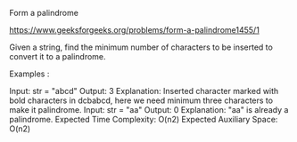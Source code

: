 Form a palindrome


https://www.geeksforgeeks.org/problems/form-a-palindrome1455/1


Given a string, find the minimum number of characters to be inserted to convert it to a palindrome.

Examples :

Input: str = "abcd"
Output: 3
Explanation: Inserted character marked with bold characters in dcbabcd, here we need minimum three characters to make it palindrome.
Input: str = "aa"
Output: 0
Explanation: "aa" is already a palindrome.
Expected Time Complexity: O(n2)
Expected Auxiliary Space: O(n2)
